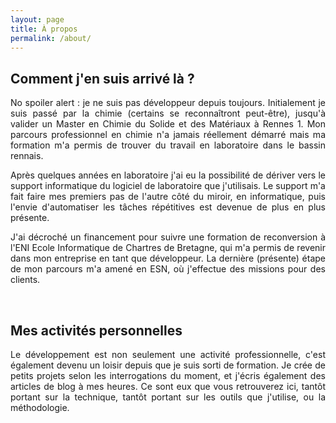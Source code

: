 ```yaml
---
layout: page
title: À propos
permalink: /about/
---
```


## Comment j'en suis arrivé là ?

<p style="text-align:justify;">
No spoiler alert : je ne suis pas développeur depuis toujours. Initialement je suis passé par la chimie (certains se reconnaîtront peut-être), jusqu'à valider un Master en Chimie du Solide et des Matériaux à Rennes 1. Mon parcours professionnel en chimie n'a jamais réellement démarré mais ma formation m'a permis de trouver du travail en laboratoire dans le bassin rennais.
</p>
<p style="text-align:justify;">
Après quelques années en laboratoire j'ai eu la possibilité de dériver vers le support informatique du logiciel de laboratoire que j'utilisais. Le support m'a fait faire mes premiers pas de l'autre côté du miroir, en informatique, puis l'envie d'automatiser les tâches répétitives est devenue de plus en plus présente.
</p>
<p style="text-align:justify;">
J'ai décroché un financement pour suivre une formation de reconversion à l'ENI Ecole Informatique de Chartres de Bretagne, qui m'a permis de revenir dans mon entreprise en tant que développeur. La dernière (présente) étape de mon parcours m'a amené en ESN, où j'effectue des missions pour des clients.
</p>

&nbsp;

## Mes activités personnelles

<p style="text-align:justify;">
Le développement est non seulement une activité professionnelle, c'est également devenu un loisir depuis que je suis sorti de formation. Je crée de petits projets selon les interrogations du moment, et j'écris également des articles de blog à mes heures. Ce sont eux que vous retrouverez ici, tantôt portant sur la technique, tantôt portant sur les outils que j'utilise, ou la méthodologie.
</p>
